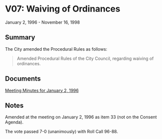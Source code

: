 # V07: Waiving of Ordinances

January 2, 1996 - November 16, 1998 

## Summary

The City amended the Procedural Rules as follows:

> Amended Procedural Rules of the City Council, regarding waiving of ordinances.

## Documents

[Meeting Minutes for January 2, 1996](assets/rules-archive/1996_01_02/meeting_minutes.pdf)

## Notes

Amended at the meeting on January 2, 1996 as item 33 (not on the Consent Agenda).

The vote passed 7-0 (unanimously) with Roll Call 96-88.
